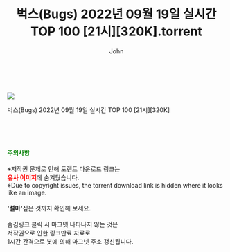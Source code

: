 ﻿---
layout: post
title:  "    벅스(Bugs) 2022년 09월 19일 실시간 TOP 100 [21시][320K].torrent"
author: John
categories: [ TV ]
tags: [  ]
image: https://torrentrj54.com/uploadfile/full/f4798d1d057158bb3b9d2a0b43fdccb7c2cfb281.jpg 
description: "    벅스(Bugs) 2022년 09월 19일 실시간 TOP 100 [21시][320K] torrent 정보 공유"
toc: true
toc_sticky: true
---

<br>
<p><img src="https://torrentrj54.com/uploadfile/full/f4798d1d057158bb3b9d2a0b43fdccb7c2cfb281.jpg"/></p>
 벅스(Bugs) 2022년 09월 19일 실시간 TOP 100 [21시][320K]  
    
<br><br><br>
<p data-ke-size="size16"><b><span style="color: green;">주의사항</span></b><br /><br />※저작권 문제로 인해 토렌트 다운로드 링크는<br /><b><span style="color: red;">유사 이미지</span></b>에 숨겨뒀습니다.<br />※Due to copyright issues, the torrent download link is hidden where it looks like an image.<br /><br /><b>'설마'</b>싶은 것까지 확인해 보세요.<br /><br />숨김링크 클릭 시 마그넷 나타나지 않는 것은<br />저작권으로 인한 링크만료 자료로<br />1시간 간격으로 봇에 의해 마그넷 주소 갱신됩니다.</p>
